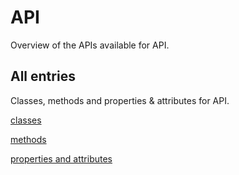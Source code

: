 [
This is a templated file. Adding content to this file may result in it being
reverted. Instead, if you want to place additional content, create an
"overview_content.md" file in `docs/` directory. The Sphinx tool will
pick up on the content and merge the content.
]: #

#  API

Overview of the APIs available for  API.

## All entries

Classes, methods and properties & attributes for
 API.

[classes](https://cloud.google.com/python/docs/reference/google-cloud-lustre/latest/summary_class.html)

[methods](https://cloud.google.com/python/docs/reference/google-cloud-lustre/latest/summary_method.html)

[properties and
attributes](https://cloud.google.com/python/docs/reference/google-cloud-lustre/latest/summary_property.html)
